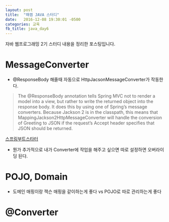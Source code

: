 ```yaml
---
layout: post
title:  "패캠 JAVA 스터디"
date:   2016-12-08 19:30:01 -0500
categories: 교육
fb_title: java_day6
---
```


자바 웹프로그래밍 2기 스터디 내용을 정리한 포스팅입니다.

# MessageConverter

* @ResponseBody 해줄때 자동으로 HttpJacsonMessageConverter가 작동한다.

> The @ResponseBody annotation tells Spring MVC not to render a model into a view, but rather to write the returned object into the response body. It does this by using one of Spring’s message converters. Because Jackson 2 is in the classpath, this means that MappingJackson2HttpMessageConverter will handle the conversion of Greeting to JSON if the request’s Accept header specifies that JSON should be returned.

[스프링부트스타터](https://spring.io/guides/gs/actuator-service/)

* 뭔가 추가적으로 내가 Converter에 작업을 해주고 싶으면 따로 설정하면 오버라이딩 된다.


# POJO, Domain

* 도메인 매핑이랑 잭슨 매핑을 같이하는게 좋다 vs POJO로 따로 관리하는게 좋다

# @Converter
